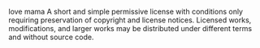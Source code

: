 
love mama
A short and simple permissive license with conditions only requiring preservation of copyright and license notices. Licensed works, modifications, and larger works may be distributed under different terms and without source code.